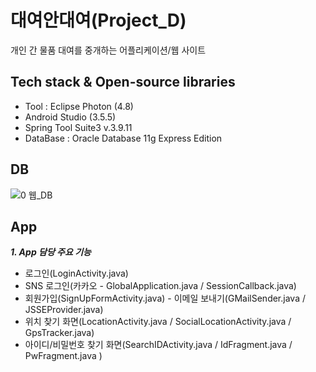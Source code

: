 # 대여안대여(Project_D)
개인 간 물품 대여를 중개하는 어플리케이션/웹 사이트


## Tech stack & Open-source libraries
* Tool : Eclipse Photon (4.8)
* Android Studio (3.5.5)
* Spring Tool Suite3 v.3.9.11
* DataBase : Oracle Database 11g Express Edition

## DB
![0 웹_DB](https://user-images.githubusercontent.com/78471888/106755655-b3465280-6671-11eb-97f5-5f1139c623ee.png)

## App

***1. App 담당 주요 기능***
* 로그인(LoginActivity.java)
* SNS 로그인(카카오 - GlobalApplication.java / SessionCallback.java)
* 회원가입(SignUpFormActivity.java) - 이메일 보내기(GMailSender.java / JSSEProvider.java)
* 위치 찾기 화면(LocationActivity.java / SocialLocationActivity.java / GpsTracker.java) 
* 아이디/비밀번호 찾기 화면(SearchIDActivity.java / IdFragment.java / PwFragment.java )





